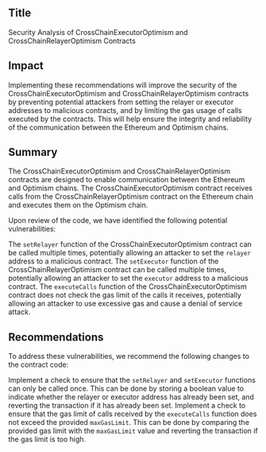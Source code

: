 ## Title 
Security Analysis of CrossChainExecutorOptimism and CrossChainRelayerOptimism Contracts

## Impact

Implementing these recommendations will improve the security of the CrossChainExecutorOptimism and CrossChainRelayerOptimism contracts by preventing potential attackers from setting the relayer or executor addresses to malicious contracts, and by limiting the gas usage of calls executed by the contracts. This will help ensure the integrity and reliability of the communication between the Ethereum and Optimism chains.

## Summary

The CrossChainExecutorOptimism and CrossChainRelayerOptimism contracts are designed to enable communication between the Ethereum and Optimism chains. The CrossChainExecutorOptimism contract receives calls from the CrossChainRelayerOptimism contract on the Ethereum chain and executes them on the Optimism chain.

Upon review of the code, we have identified the following potential vulnerabilities:

The `setRelayer` function of the CrossChainExecutorOptimism contract can be called multiple times, potentially allowing an attacker to set the `relayer` address to a malicious contract.
The `setExecutor` function of the CrossChainRelayerOptimism contract can be called multiple times, potentially allowing an attacker to set the `executor` address to a malicious contract.
The `executeCalls` function of the CrossChainExecutorOptimism contract does not check the gas limit of the calls it receives, potentially allowing an attacker to use excessive gas and cause a denial of service attack.

## Recommendations

To address these vulnerabilities, we recommend the following changes to the contract code:

Implement a check to ensure that the `setRelayer` and `setExecutor` functions can only be called once. This can be done by storing a boolean value to indicate whether the relayer or executor address has already been set, and reverting the transaction if it has already been set.
Implement a check to ensure that the gas limit of calls received by the `executeCalls` function does not exceed the provided `maxGasLimit`. This can be done by comparing the provided gas limit with the `maxGasLimit` value and reverting the transaction if the gas limit is too high.
